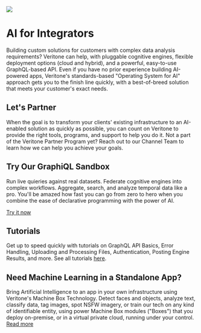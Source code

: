 <!-- markdownlint-disable no-inline-html -->
<div class="quickstart ml-integrator">

<img class="banner" src="docs/quickstart/_media/banner-ml-integrator.png" />

# AI for Integrators

Building custom solutions for customers with complex data analysis requirements? Veritone can help, with pluggable cognitive engines, flexible deployment options (cloud and hybrid), and a powerful, easy-to-use GraphQL-based API. Even if you have no prior experience building AI-powered apps, Veritone's standards-based "Operating System for AI" approach gets you to the finish line quickly, with a best-of-breed solution that meets your customer's exact needs.

## Let's Partner

When the goal is to transform your clients' existing infrastructure to an AI-enabled solution as quickly as possible, you can count on Veritone to provide the right tools, programs, and support to help you do it. Not a part of the Veritone Partner Program yet? Reach out to our Channel Team to learn how we can help you achieve your goals.

## Try Our GraphiQL Sandbox

Run live quieries against real datasets. Federate cognitive engines into complex workflows. Aggregate, search, and analyze temporal data like a pro. You'll be amazed how fast you can go from zero to hero when you combine the ease of declarative programming with the power of AI.

[Try it now](https://api.veritone.com/v3/graphiql)

## Tutorials

Get up to speed quickly with tutorials on GraphQL API Basics, Error Handling, Uploading and Processing Files, Authentication, Posting Engine Results, and more. See all tutorials [here](/apis/tutorials/).

## Need Machine Learning in a Standalone App?

Bring Artificial Intelligence to an app in your own infrastructure using Veritone's Machine Box Technology. Detect faces and objects, analyze text, classify data, tag images, spot NSFW imagery, or train our tech on any kind of identifiable entity, using power Machine Box modules ("Boxes") that you deploy on-premise, or in a virtual private cloud, running under your control. [Read more](/developer/machine-box)

</div>
